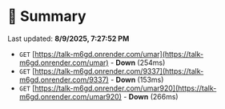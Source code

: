 # 📖 Summary
Last updated: **8/9/2025, 7:27:52 PM**

- `GET` [https://talk-m6gd.onrender.com/umar](https://talk-m6gd.onrender.com/umar) - **Down** (254ms)
- `GET` [https://talk-m6gd.onrender.com/9337](https://talk-m6gd.onrender.com/9337) - **Down** (153ms)
- `GET` [https://talk-m6gd.onrender.com/umar920](https://talk-m6gd.onrender.com/umar920) - **Down** (266ms)
